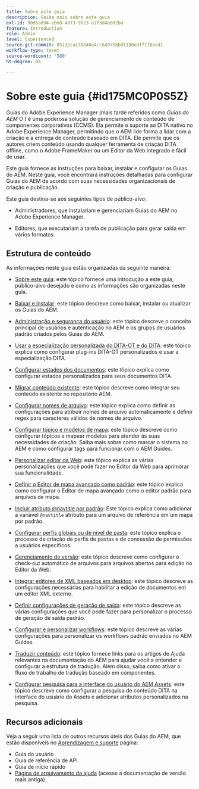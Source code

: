 ```yaml
---
title: Sobre este guia
description: Saiba mais sobre este guia
exl-id: 90d5ad94-eb68-4d73-9b23-a1f3d4b802ba
feature: Introduction
role: Admin
level: Experienced
source-git-commit: 0513ecac38840a4cc649758bd1180edff1f8aed1
workflow-type: tm+mt
source-wordcount: '580'
ht-degree: 0%

---
```


# Sobre este guia {#id175MC0P0S5Z}

Guias do Adobe Experience Manager \(mais tarde referidos como *Guias do AEM* O \) é uma poderosa solução de gerenciamento de conteúdo de componentes corporativos \(CCMS\). Ela permite o suporte ao DITA nativo no Adobe Experience Manager, permitindo que o AEM lide forma a lidar com a criação e a entrega de conteúdo baseado em DITA. Ele permite que os autores criem conteúdo usando qualquer ferramenta de criação DITA offline, como o Adobe FrameMaker ou um Editor da Web integrado e fácil de usar.

Este guia fornece as instruções para baixar, instalar e configurar os Guias do AEM. Neste guia, você encontrará instruções detalhadas para configurar Guias do AEM de acordo com suas necessidades organizacionais de criação e publicação.

Este guia destina-se aos seguintes tipos de público-alvo:

- Administradores, que instalariam e gerenciariam Guias do AEM no Adobe Experience Manager.

- Editores, que executariam a tarefa de publicação para gerar saída em vários formatos.


## Estrutura de conteúdo

As informações neste guia estão organizadas da seguinte maneira:

- [Sobre este guia](#id175MC0P0S5Z): este tópico fornece uma introdução a este guia, público-alvo desejado e como as informações são organizadas neste guia.

- [Baixar e instalar](download-install.md#): este tópico descreve como baixar, instalar ou atualizar os Guias do AEM.

- [Administração e segurança do usuário](user-admin-sec.md#): este tópico descreve o conceito principal de usuários e autenticação no AEM e os grupos de usuários padrão criados pelos Guias do AEM.

- [Usar a especialização personalizada do DITA-OT e do DITA](dita-ot-specialization.md#): este tópico explica como configurar plug-ins DITA-OT personalizados e usar a especialização DITA.

- [Configurar estados dos documentos](customize-doc-state.md#): este tópico explica como configurar estados personalizados para seus documentos DITA.

- [Migrar conteúdo existente](migrate-content.md#): este tópico descreve como integrar seu conteúdo existente no repositório AEM.

- [Configurar nomes de arquivo](conf-file-names.md#): este tópico explica como definir as configurações para atribuir nomes de arquivo automaticamente e definir regex para caracteres válidos de nomes de arquivo.

- [Configurar tópico e modelos de mapa](conf-template-tags.md#): este tópico descreve como configurar tópicos e mapear modelos para atender às suas necessidades de criação. Saiba mais sobre como marcar o sistema no AEM e como configurar tags para funcionar com o AEM Guides.

- [Personalizar editor da Web](conf-web-editor.md#): este tópico explica as várias personalizações que você pode fazer no Editor da Web para aprimorar sua funcionalidade.

- [Definir o Editor de mapa avançado como padrão](conf-map-editor.md#id194GHE0I0CW): este tópico explica como configurar o Editor de mapa avançado como o editor padrão para arquivos de mapa.

- [Incluir atributo @navtitle por padrão](auto-add-navtitle.md#): Este tópico explica como adicionar a variável `@navtitle` atributo para um arquivo de referência em um mapa por padrão.

- [Configurar perfis globais ou de nível de pasta](conf-folder-level.md#): este tópico explica o processo de criação de perfis de pastas e de concessão de permissões a usuários específicos.

- [Gerenciamento de versão](version-management.md#): este tópico descreve como configurar o check-out automático de arquivos para arquivos abertos para edição no Editor da Web.

- [Integrar editores de XML baseados em desktop](integrate-desktop-editors.md#): este tópico descreve as configurações necessárias para habilitar a edição de documentos em um editor XML externo.

- [Definir configurações de geração de saída](conf-output-generation.md#): este tópico descreve as várias configurações que você pode fazer para personalizar o processo de geração de saída padrão.

- [Configurar e personalizar workflows](customize-workflows.md#): este tópico descreve as várias configurações para personalizar os workflows padrão enviados no AEM Guides.

- [Traduzir conteúdo](translation.md#): este tópico fornece links para os artigos de Ajuda relevantes na documentação do AEM para ajudar você a entender e configurar a estrutura de tradução. Além disso, saiba como ativar o fluxo de trabalho de tradução baseado em componentes.

- [Configurar pesquisa para a interface do usuário do AEM Assets](conf-dita-search.md#): este tópico descreve como configurar a pesquisa de conteúdo DITA na interface do usuário do Assets e adicionar atributos personalizados na pesquisa.


## Recursos adicionais

Veja a seguir uma lista de outros recursos úteis dos Guias do AEM, que estão disponíveis no [Aprendizagem e suporte](https://helpx.adobe.com/support/xml-documentation-for-experience-manager.html) página:

- Guia do usuário
- Guia de referência de API
- Guia de início rápido
- [Página de arquivamento da ajuda](https://helpx.adobe.com/xml-documentation-for-experience-manager/archive.html) \(acesse a documentação de versão mais antiga\)
